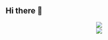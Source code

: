 ## Hi there 👋

<!--
**LovelySimon/LovelySimon** is a ✨ _special_ ✨ repository because its `README.md` (this file) appears on your GitHub profile.

Here are some ideas to get you started:

- 🔭 I’m currently working on ...
- 🌱 I’m currently learning ...
- 👯 I’m looking to collaborate on ...
- 🤔 I’m looking for help with ...
- 💬 Ask me about ...
- 📫 How to reach me: ...
- 😄 Pronouns: ...
- ⚡ Fun fact: ...
-->
<div align="center">
  <img src="https://github-readme-stats.vercel.app/api?username=LovelySimon&show_icons=true&theme=transparent" /> 
</div>
<div align="center">
  <img src="https://github-readme-stats.vercel.app/api/top-langs/?username=LovelySimon&layout=compact&langs_count=6&text_color=000&icon_color=fff&theme=graywhite" />
</div>

